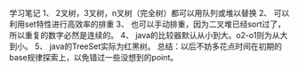 学习笔记
1、     2叉树，3叉树，n叉树（完全树）都可以用队列或堆以替换
2、     可以利用set特性进行高效率的排重
3、     也可以手动排重，因为二叉堆已经sort过了，所以重复的数字必然是连续的。
4、     java的比较器默认从小到大。o2-o1则为从大到小。
5、     java的TreeSet实际为红黑树。
总结：以后不妨多花点时间在初期的base规律探索上，以免错过一些没想到的point。